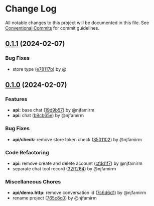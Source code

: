 # Change Log

All notable changes to this project will be documented in this file.
See [Conventional Commits](https://conventionalcommits.org) for commit guidelines.

## [0.1.1](https://github.com/njfamirm/mind-swap/compare/v0.1.0...v0.1.1) (2024-02-07)

### Bug Fixes

* store type ([e78117b](https://github.com/njfamirm/mind-swap/commit/e78117b55d3f8c84faf993bdc135bcd898fe9654)) by @

## [0.1.0](https://github.com/njfamirm/mind-swap/compare/v1.2.1...v0.1.0) (2024-02-07)

### Features

* **api:** base chat ([19d9b57](https://github.com/njfamirm/mind-swap/commit/19d9b5773a35ff3fb9beb6c06b5119cab2327e58)) by @njfamirm
* **api:** chat ([b9cb65e](https://github.com/njfamirm/mind-swap/commit/b9cb65ea7b92ef50a2e8a4087e5e8561da281869)) by @njfamirm

### Bug Fixes

* **api/check:** remove store token check ([3501102](https://github.com/njfamirm/mind-swap/commit/350110248864d17fdc2fab6f6f6a4dc7e655713b)) by @njfamirm

### Code Refactoring

* **api:** remove create and delete account ([cfdd1f7](https://github.com/njfamirm/mind-swap/commit/cfdd1f78080994c14c502fbf350a2669e0088265)) by @njfamirm
* separate chat tool record ([32ff264](https://github.com/njfamirm/mind-swap/commit/32ff264dc0f89f7d9cff422b1ff7d52d2480e26e)) by @njfamirm

### Miscellaneous Chores

* **api/demo.http:** remove conversation id ([7c6d6d1](https://github.com/njfamirm/mind-swap/commit/7c6d6d13a0a1812597de0e43eefee2515aa367a6)) by @njfamirm
* rename project ([765c8c0](https://github.com/njfamirm/mind-swap/commit/765c8c034516454d02327cc56accc06eca3bac00)) by @njfamirm
